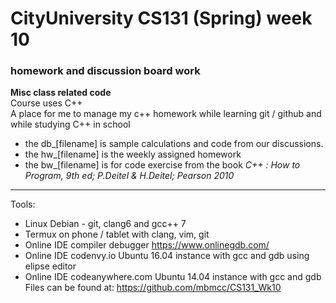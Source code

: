 # CityUniversity CS131 (Spring) week 10
### homework and discussion board work

**Misc class related code** </br>
Course uses C++ </br>
A place for me to manage my c++ homework while learning git / github and while studying C++ in school</br>

+ the db_[filename] is sample calculations and code from our discussions.
+ the hw_[filename] is the weekly assigned homework
+ the bw_[filename] is for code exercise from the book _C++ : How to Program, 9th ed;  P.Deitel & H.Deitel; Pearson 2010_

_____
Tools:
+ Linux Debian - git, clang6 and gcc++ 7
+ Termux on phone / tablet with clang, vim, git
+ Online IDE compiler debugger https://www.onlinegdb.com/
+ Online IDE codenvy.io Ubuntu 16.04 instance with gcc and gdb using elipse editor
+ Online IDE codeanywhere.com Ubuntu 14.04 instance with gcc and gdb
Files can be found at:
https://github.com/mbmcc/CS131_Wk10